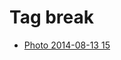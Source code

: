 <!--
title: Tag break
date: 2020-06-28T14:43:49.464Z
tags:
-->
# Tag break

 * [Photo 2014-08-13 15](94633761362.md)